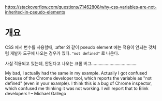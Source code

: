 https://stackoverflow.com/questions/71462808/why-css-variables-are-not-inherited-in-pseudo-elements

# 개요
CSS 에서 변수를 사용할때, :after 와 같이 pseudo element 에는 적용이 안되는 것처럼 개발자 도구에 나오는 경우가 있다. 
`"not defined"` 로 나온다. 

사실 적용되고 있는데, 안된다고 나오는 크롬 버그.....................................

My bad, I actually had the same in my example. Actually I got confused because of the Chrome developer tool, which reports the variable as "not defined" (even in your example). I think this is a bug of Chrome inspector, which confused me thinking it was not working. I will report that to Blink developers ! – 
Michael Gallego
